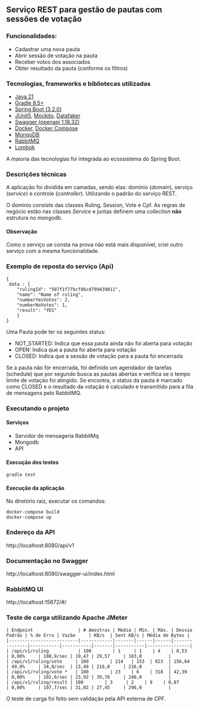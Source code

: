 ## Serviço REST para gestão de pautas com sessões de votação

### Funcionalidades:

- Cadastrar uma nova pauta
- Abrir sessão de votação na pauta
- Receber votos dos associados
- Obter resultado da pauta (conforme os filtros)



### Tecnologias, frameworks e bibliotecas utilizadas
- [Java 21](https://www.oracle.com/br/java/technologies/javase/jdk11-archive-downloads.html)
- [Gradle 8.5+](https://docs.gradle.org/7.0/userguide/userguide.html)
- [Spring Boot (3.2.0)](https://spring.io/projects/spring-boot)
- [JUnit5](https://junit.org/junit5/docs/current/user-guide/), [Mockito](https://site.mockito.org/), [Datafaker](https://www.datafaker.net/)
- [Swagger (openapi 1.18.32)](https://springdoc.org/)
- [Docker](https://www.docker.com/), [Docker Compose](https://docs.docker.com/compose/)
- [MongoDB](https://www.mongodb.com/)
- [RabbitMQ](https://www.rabbitmq.com/)
- [Lombok](https://projectlombok.org/)

A maioria das tecnologias foi integrada ao ecossistema do Spring Boot.

### Descrições técnicas

A aplicação foi dividida em camadas, sendo elas: domínio (_domain_), serviço (_service_) e controle (_controller_). Utilizando o padrão do serviço REST.

O domínio consiste das classes Ruling, Session, Vote e Cpf. As regras de negócio estão nas classes _Service_ e juntas definem uma _collection_ **não** estrutura no mongodb.

#### Observação
Como o serviço ue consta na prova não está mais disponível,
criei outro serviço com a mesma funcionalidade.


### Exemplo de reposta do serviço (Api)
```
{
 data : {
    "rulingId": "507f1f77bcf86cd799439011",
    "name": "Name of ruling",
    "numberYesVotes": 2,
    "numberNoVotes": 1,
    "result": "YES"
    }  
}
```

Uma Pauta pode ter os seguintes status:
- NOT_STARTED: Indica que essa pauta ainda não foi aberta para votação
- OPEN: Indica que a pauta foi aberta para votação
- CLOSED: Indica que a sessão de votação para a pauta foi encerrada

Se a pauta não for encerrada, foi definido um agendador de tarefas (schedule) que por segundo busca 
as pautas abertas e verifica se o tempo limite de votação foi atingido. Se encontra, o status da pauta é marcado como CLOSED e o resultado da votação é calculado e transmitido para a fila de mensagens pelo RabbitMQ.


### Executando o projeto

#### Serviços
- Servidor de mensageria RabbitMq
- Mongodb
- API

#### Execução dos testes

```
gradle test
```

#### Execução da aplicação

No diretório raiz, executar os comandos: 

```
docker-compose build
docker-compose up
```

### Endereço da API

http://localhost:8080/api/v1

### Documentação no Swagger

http://localhost:8080/swagger-ui/index.html

### RabbitMQ UI

http://localhost:15672/#/


### Teste de carga utilizando Apache JMeter
```
| Endpoint                 | # Amostras | Média | Mín. | Máx. | Desvio Padrão | % de Erro | Vazão     | KB/s  | Sent KB/s | Média de Bytes |
|--------------------------|------------|-------|------|------|---------------|-----------|-----------|-------|-----------|----------------|
| /api/v1/ruling           | 100        | 1     | 1    | 4    | 0,53          | 0,00%     | 108,9/sec | 19,47 | 29,57     | 183,0          |
| /api/v1/ruling/vote     | 100        | 214   | 153  | 823  | 156,64        | 49,0%     | 34,0/sec  | 13,49 | 216,0     | 216,0          |
| /api/v1/ruling/vote *   | 100        | 23    | 6    | 318  | 42,39         | 0,00%     | 102,0/sec | 23,92 | 39,76     | 240,0          |
| /api/v1/ruling/result | 100        | 3     | 2    | 9    | 0,87          | 0,00%     | 107,7/sec | 31,02 | 27,45     | 296,0          |
```

O teste de carga foi feito sem validação pela API externa de CPF.

